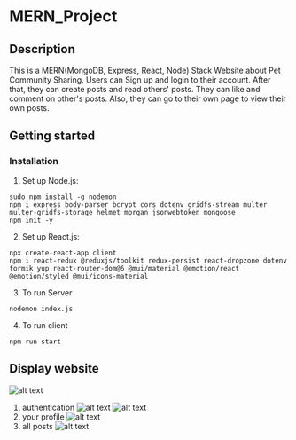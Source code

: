 # MERN_Project
## Description
This is a MERN(MongoDB, Express, React, Node) Stack Website about Pet Community Sharing. Users can Sign up and login to their account. After that, they can create posts and read others' posts. They can like and comment on other's posts. Also, they can go to their own page to view their own posts.
## Getting started
### Installation
1. Set up Node.js:
```
sudo npm install -g nodemon
npm i express body-parser bcrypt cors dotenv gridfs-stream multer multer-gridfs-storage helmet morgan jsonwebtoken mongoose
npm init -y    
```
2. Set up React.js:
```
npx create-react-app client
npm i react-redux @reduxjs/toolkit redux-persist react-dropzone dotenv formik yup react-router-dom@6 @mui/material @emotion/react @emotion/styled @mui/icons-material
```
3. To run Server
```
nodemon index.js
```
4. To run client
```
npm run start
```
## Display website
![alt text]()
1. authentication
![alt text]()
![alt text]()
2. your profile
![alt text]()
3. all posts
![alt text]()
